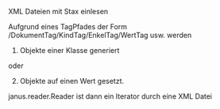XML Dateien mit Stax einlesen

Aufgrund eines TagPfades der Form /DokumentTag/KindTag/EnkelTag/WertTag
usw. werden 

1. Objekte einer Klasse generiert

oder

2. Objekte auf einen Wert gesetzt.

janus.reader.Reader ist dann ein Iterator durch eine XML Datei
